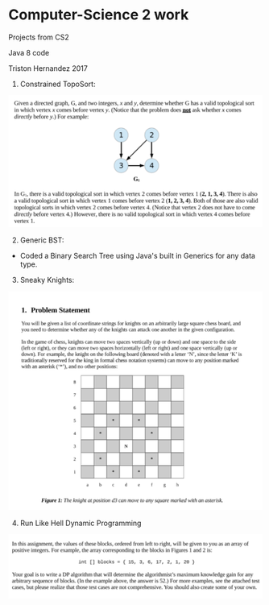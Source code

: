 # Computer-Science 2 work
Projects from CS2 

Java 8 code 

Triston Hernandez 2017 

1) Constrained TopoSort:

![CTS](CTS.png)

2) Generic BST:

- Coded a Binary Search Tree using Java's built in Generics for any data type.

3) Sneaky Knights:

![SK](SK1.png)

4) Run Like Hell Dynamic Programming

![RLH](RLH.png)
